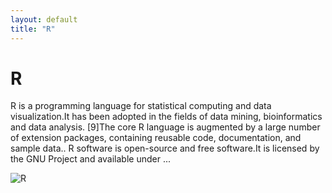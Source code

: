 ```yaml
---
layout: default
title: "R"
---
```


# R

R is a programming language for statistical computing and data visualization.It has been adopted in the fields of data mining, bioinformatics and data analysis. [9]The core R language is augmented by a large number of extension packages, containing reusable code, documentation, and sample data.. R software is open-source and free software.It is licensed by the GNU Project and available under ...

![R](https://www.tiobe.com/wp-content/themes/tiobe/tiobe-index/images/R.png)
